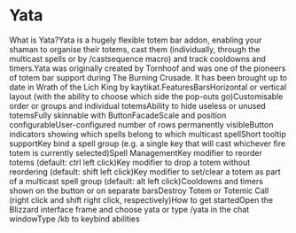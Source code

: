 # Yata

What is Yata?Yata is a hugely flexible totem bar addon, enabling your shaman to organise their totems, cast them (individually, through the multicast spells or by /castsequence macro) and track cooldowns and timers.Yata was originally created by Tornhoof and was one of the pioneers of totem bar support during The Burning Crusade. It has been brought up to date in Wrath of the Lich King by kaytikat.FeaturesBarsHorizontal or vertical layout (with the ability to choose which side the pop-outs go)Customisable order or groups and individual totemsAbility to hide useless or unused totemsFully skinnable with ButtonFacadeScale and position configurableUser-configured number of rows permanently visibleButton indicators showing which spells belong to which multicast spellShort tooltip supportKey bind a spell group (e.g. a single key that will cast whichever fire totem is currently selected)Spell ManagementKey modifier to reorder totems (default: ctrl left click)Key modifier to drop a totem without reordering (default: shift left click)Key modifier to set/clear a totem as part of a multicast spell group (default: alt left click)Cooldowns and timers shown on the button or on separate barsDestroy Totem or Totemic Call (right click and shift right click, respectively)How to get startedOpen the Blizzard interface frame and choose yata or type /yata in the chat windowType /kb to keybind abilities
